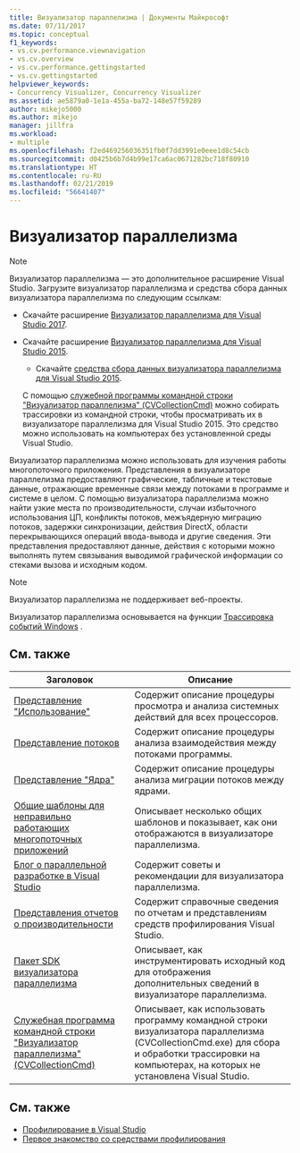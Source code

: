 ```yaml
---
title: Визуализатор параллелизма | Документы Майкрософт
ms.date: 07/11/2017
ms.topic: conceptual
f1_keywords:
- vs.cv.performance.viewnavigation
- vs.cv.overview
- vs.cv.performance.gettingstarted
- vs.cv.gettingstarted
helpviewer_keywords:
- Concurrency Visualizer, Concurrency Visualizer
ms.assetid: ae5879a0-1e1a-455a-ba72-148e57f59289
author: mikejo5000
ms.author: mikejo
manager: jillfra
ms.workload:
- multiple
ms.openlocfilehash: f2ed469256036351fb0f7dd3991e0eee1d8c54cb
ms.sourcegitcommit: d0425b6b7d4b99e17ca6ac0671282bc718f80910
ms.translationtype: HT
ms.contentlocale: ru-RU
ms.lasthandoff: 02/21/2019
ms.locfileid: "56641407"
---
```

# <a name="concurrency-visualizer"></a>Визуализатор параллелизма
> [!NOTE]
>  Визуализатор параллелизма — это дополнительное расширение Visual Studio. Загрузите визуализатор параллелизма и средства сбора данных визуализатора параллелизма по следующим ссылкам:
>
> - Скачайте расширение [Визуализатор параллелизма для Visual Studio 2017](https://marketplace.visualstudio.com/items?itemName=VisualStudioProductTeam.ConcurrencyVisualizer2017#overview).
> - Скачайте расширение [Визуализатор параллелизма для Visual Studio 2015](https://marketplace.visualstudio.com/items?itemName=Diagnostics.ConcurrencyVisualizerforVisualStudio2015).
>   -   Скачайте              [средства сбора данных визуализатора параллелизма для Visual Studio 2015](http://www.microsoft.com/download/details.aspx?id=49103).
>
>   С помощью [служебной программы командной строки "Визуализатор параллелизма" (CVCollectionCmd)](../profiling/concurrency-visualizer-command-line-utility-cvcollectioncmd.md) можно собирать трассировки из командной строки, чтобы просматривать их в визуализаторе параллелизма для Visual Studio 2015. Это средство можно использовать на компьютерах без установленной среды Visual Studio.

 Визуализатор параллелизма можно использовать для изучения работы многопоточного приложения. Представления в визуализаторе параллелизма предоставляют графические, табличные и текстовые данные, отражающие временные связи между потоками в программе и системе в целом. С помощью визуализатора параллелизма можно найти узкие места по производительности, случаи избыточного использования ЦП, конфликты потоков, межъядерную миграцию потоков, задержки синхронизации, действия DirectX, области перекрывающихся операций ввода-вывода и другие сведения. Эти представления предоставляют данные, действия с которыми можно выполнять путем связывания выводимой графической информации со стеками вызова и исходным кодом.

> [!NOTE]
>  Визуализатор параллелизма не поддерживает веб-проекты.

 Визуализатор параллелизма основывается на функции [Трассировка событий Windows](http://go.microsoft.com/fwlink/?LinkId=234579) .

## <a name="related-topics"></a>См. также

|Заголовок|Описание|
|-----------|-----------------|
|[Представление "Использование"](../profiling/utilization-view.md)|Содержит описание процедуры просмотра и анализа системных действий для всех процессоров.|
|[Представление потоков](../profiling/threads-view-parallel-performance.md)|Содержит описание процедуры анализа взаимодействия между потоками программы.|
|[Представление "Ядра"](../profiling/cores-view.md)|Содержит описание процедуры анализа миграции потоков между ядрами.|
|[Общие шаблоны для неправильно работающих многопоточных приложений](../profiling/common-patterns-for-poorly-behaved-multithreaded-applications.md)|Описывает несколько общих шаблонов и показывает, как они отображаются в визуализаторе параллелизма.|
|[Блог о параллельной разработке в Visual Studio](http://go.microsoft.com/fwlink/?LinkId=235385)|Содержит советы и рекомендации для визуализатора параллелизма.|
|[Представления отчетов о производительности](../profiling/performance-report-views.md)|Содержит справочные сведения по отчетам и представлениям средств профилирования Visual Studio.|
|[Пакет SDK визуализатора параллелизма](../profiling/concurrency-visualizer-sdk.md)|Описывает, как инструментировать исходный код для отображения дополнительных сведений в визуализаторе параллелизма.|
|[Служебная программа командной строки "Визуализатор параллелизма" (CVCollectionCmd)](../profiling/concurrency-visualizer-command-line-utility-cvcollectioncmd.md)|Описывает, как использовать программу командной строки визуализатора параллелизма (CVCollectionCmd.exe) для сбора и обработки трассировки на компьютерах, на которых не установлена Visual Studio.|

## <a name="see-also"></a>См. также
- [Профилирование в Visual Studio](../profiling/index.md)
- [Первое знакомство со средствами профилирования](../profiling/profiling-feature-tour.md)
